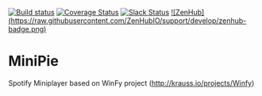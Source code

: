 [![Build status](https://ci.appveyor.com/api/projects/status/xc89lwvclmexie2m?svg=true)](https://ci.appveyor.com/project/DzmitrySafarau/minipie)
[![Coverage Status](https://coveralls.io/repos/DSilence/MiniPie/badge.svg?branch=develop&service=github)](https://coveralls.io/github/DSilence/MiniPie?branch=develop)
[![Slack Status](https://minipieinvite.herokuapp.com/badge.svg)](https://minipieinvite.herokuapp.com/)
[![ZenHub] (https://raw.githubusercontent.com/ZenHubIO/support/develop/zenhub-badge.png)](https://zenhub.io)

# MiniPie
Spotify Miniplayer based on WinFy project (http://krauss.io/projects/Winfy)
